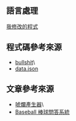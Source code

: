 ## 語言處理
[我修改的程式](https://github.com/a922777/ai108b/blob/master/HW4/math.py)
## 程式碼參考來源
* [bullshit](https://github.com/StillFantastic/bullshit?fbclid=IwAR0KwwqnNlLqMKfuObas0uB7wGejPyu6xVfsxItEsQ-Hj9UyaE3IzD4fld4)\
* [data.json](https://github.com/StillFantastic/bullshit/blob/master/generator/data.json?fbclid=IwAR0YV2yk7-WPHSpd-JBsAGukl-K-mXQsKoox30RthjpF7vz5zszERLrfeQ8)
## 文章參考來源
* [唬爛產生器](https://howtobullshit.me/)\
* [Baseball 棒球問答系統](https://misavo.com/blog/%E9%99%B3%E9%8D%BE%E8%AA%A0/%E6%9B%B8%E7%B1%8D/%E4%BA%BA%E5%B7%A5%E6%99%BA%E6%85%A7/07-%E8%AA%9E%E8%A8%80%E8%99%95%E7%90%86/C3-Baseball%E5%95%8F%E7%AD%94%E7%B3%BB%E7%B5%B1?fbclid=IwAR1TKNvHGNjbaZ-VjUoRW3d_7JvUal7Qrl13QpkkCMKtbRcxeNHEQfhsr10)
